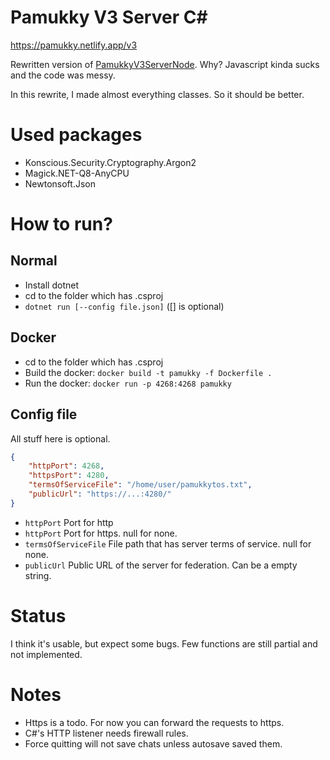 # Pamukky V3 Server C#
https://pamukky.netlify.app/v3

Rewritten version of [PamukkyV3ServerNode](https://github.com/HAKANKOKCU/PamukkyV3ServerNode). Why? Javascript kinda sucks and the code was messy.

In this rewrite, I made almost everything classes. So it should be better.

# Used packages
* Konscious.Security.Cryptography.Argon2
* Magick.NET-Q8-AnyCPU
* Newtonsoft.Json

# How to run?
## Normal
- Install dotnet
- cd to the folder which has .csproj
- `dotnet run [--config file.json]` ([] is optional)

## Docker
- cd to the folder which has .csproj
- Build the docker: `docker build -t pamukky -f Dockerfile .`
- Run the docker: `docker run -p 4268:4268 pamukky`

## Config file
All stuff here is optional.

```json
{
    "httpPort": 4268,
    "httpsPort": 4280,
    "termsOfServiceFile": "/home/user/pamukkytos.txt",
    "publicUrl": "https://...:4280/"
}
```

* `httpPort` Port for http
* `httpPort` Port for https. null for none.
* `termsOfServiceFile` File path that has server terms of service. null for none.
* `publicUrl` Public URL of the server for federation. Can be a empty string.


# Status
I think it's usable, but expect some bugs.
Few functions are still partial and not implemented.

# Notes
* Https is a todo. For now you can forward the requests to https.
* C#'s HTTP listener needs firewall rules.
* Force quitting will not save chats unless autosave saved them.
